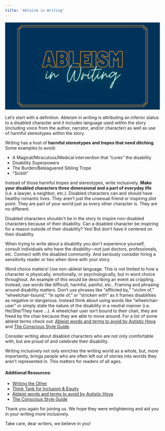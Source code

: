 ```yaml
---
title: 'Ableism in Writing'
---
```


![Ableism In Writing](AbleismInWriting.png "Ableism In Writing")

Let’s start with a definition. Ableism in writing is attributing an inferior status to a disabled character and it includes language used within the story (including voice from the author, narrator, and/or character) as well as use of harmful stereotypes within the story. 

Writing has a host of **harmful stereotypes and tropes that need ditching**. Some examples to avoid: 
 * A Magical/Miraculous/Medical intervention that “cures” the disability 
 * Disability Superpowers 
 * The Burden/Beleaguered Sibling Trope 
 * “Sicklit” 

Instead of those harmful tropes and stereotypes, write inclusively. **Make your disabled characters three dimensional and a part of everyday life** (i.e. a lawyer, a neighbor, etc.). Disabled characters can and should have healthy romantic lives. They aren’t just the unsexual friend or inspiring plot point. They are part of your world just as every other character is. They are no different.

Disabled characters shouldn't be in the story to inspire non-disabled characters because of their disability. Can a disabled character be inspiring for a reason outside of their disability? Yes! But don't have it centered on their disability.

When trying to write about a disability you don't experience yourself, consult individuals who have the disability—not just doctors, professionals, etc. Connect with the disabled community. And seriously consider hiring a sensitivity reader or two when done with your story. 

Word choice matters! Use non-ableist language. This is not limited to how a character is physically, emotionally, or psychologically, but in word choice throughout. An example of this would be describing an event as crippling. Instead, use words like difficult, harmful, painful, etc.. Framing and phrasing around disability matters. Don’t use phrases like “afflicted by,” “victim of,” “wheelchair-bound,” “in spite of,” or “stricken with” as it frames disabilities as negative or dangerous. Instead think about using words like “wheelchair-user” or simply state the nature of the disability in a neutral manner (i.e. He/She/They have ...). A wheelchair user isn’t bound to their chair, they are freed by the chair because they are able to move around. For a list of some ableist terms check out: [Ableist words and terms to avoid by Autistic Hoya](https://www.autistichoya.com/p/ableist-words-and-terms-to-avoid.html) and [The Conscious Style Guide](https://consciousstyleguide.com?target=_blank). 

Consider writing about disabled characters who are not only comfortable with, but are proud of and celebrate their disability. 

Writing inclusively not only enriches the writing world as a whole, but, more importantly, brings people who are often left out of stories into worlds they aren’t represented in. This matters for readers of all ages.

#### Additional Resources: 

* [Writing the Other](https://writingtheother.com/resources?target=_blank)
* [Think Tank for Inclusion & Equity](https://www.writeinclusion.org/factsheets?target=_blank)
* [Ableist words and terms to avoid by Autistic Hoya](https://www.autistichoya.com/p/ableist-words-and-terms-to-avoid.html)
* [The Conscious Style Guide](https://consciousstyleguide.com?target=_blank)

Thank you again for joining us. We hope they were enlightening and aid you in your writing more inclusively.

Take care, dear writers, we believe in you!
